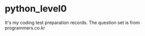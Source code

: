 # python_level0
It's my coding test preparation records. The question set is from programmers.co.kr
